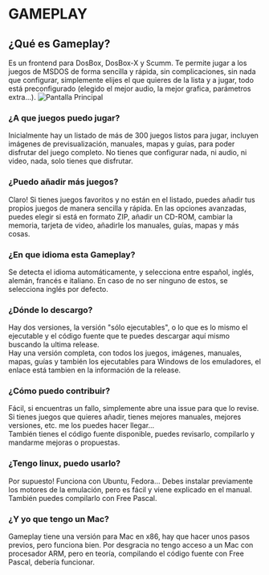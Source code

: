 # GAMEPLAY
## ¿Qué es Gameplay?
Es un frontend para DosBox, DosBox-X y Scumm. Te permite jugar a los juegos de MSDOS de forma sencilla y rápida, sin complicaciones, sin nada que configurar, simplemente elijes el que quieres de la lista y a jugar, todo está preconfigurado (elegido el mejor audio, la mejor grafica, parámetros extra...).
![Pantalla Principal](https://i.ibb.co/dwPpGrF0/gameplay.jpg)
### ¿A que juegos puedo jugar?
Inicialmente hay un listado de más de 300 juegos listos para jugar, incluyen imágenes de previsualización, manuales, mapas y guías, para poder disfrutar del juego completo. No tienes que configurar nada, ni audio, ni video, nada, solo tienes que disfrutar.
### ¿Puedo añadir más juegos?
Claro! Si tienes juegos favoritos y no están en el listado, puedes añadir tus propios juegos de manera sencilla y rápida. En las opciones avanzadas, puedes elegir si está en formato ZIP, añadir un CD-ROM, cambiar la memoria, tarjeta de video, añadirle los manuales, guías, mapas y más cosas.
### ¿En que idioma esta Gameplay?
Se detecta el idioma automáticamente, y selecciona entre español, inglés, alemán, francés e italiano. En caso de no ser ninguno de estos, se selecciona inglés por defecto.
### ¿Dónde lo descargo?
Hay dos versiones, la versión "sólo ejecutables", o lo que es lo mismo el ejecutable y el código fuente que te puedes descargar aquí mismo buscando la ultima release.<br>
Hay una versión completa, con todos los juegos, imágenes, manuales, mapas, guías y también los ejecutables para Windows de los emuladores, el enlace está tambien en la información de la release.
### ¿Cómo puedo contribuir?
Fácil, si encuentras un fallo, simplemente abre una issue para que lo revise.<br>
Si tienes juegos que quieres añadir, tienes mejores manuales, mejores versiones, etc. me los puedes  hacer llegar...<br>
También tienes el código fuente disponible, puedes revisarlo, compilarlo y mandarme mejoras o propuestas.
### ¿Tengo linux, puedo usarlo?
Por supuesto! Funciona con Ubuntu, Fedora... Debes instalar previamente los motores de la emulación, pero es fácil y viene explicado en el manual. También puedes compilarlo con Free Pascal.
### ¿Y yo que tengo un Mac?
Gameplay tiene una versión para Mac en x86, hay que hacer unos pasos previos, pero funciona bien. Por desgracia no tengo acceso a un Mac con procesador ARM, pero en teoría, compilando el código fuente con Free Pascal, debería funcionar.